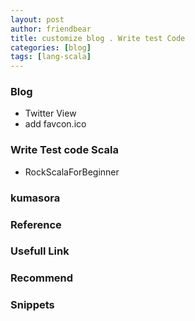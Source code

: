 ```yaml
---
layout: post
author: friendbear
title: customize blog . Write test Code
categories: [blog]
tags: [lang-scala]
---
```


### Blog
 - Twitter View
 - add favcon.ico

### Write Test code Scala
- RockScalaForBeginner

### kumasora

### Reference

### Usefull Link
### Recommend

### Snippets
